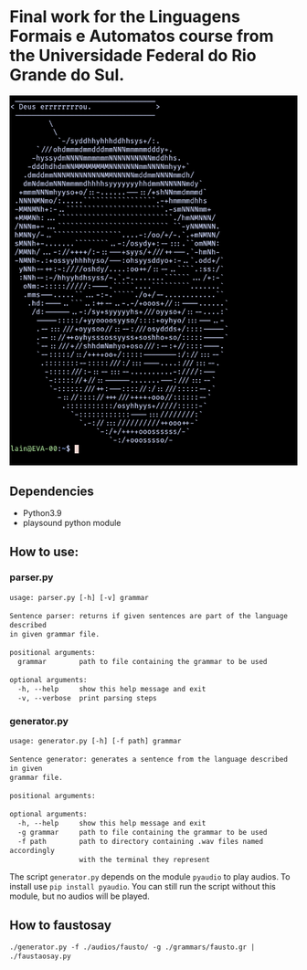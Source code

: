 # Final work for the Linguagens Formais e Automatos course from the Universidade Federal do Rio Grande do Sul.

![](faustaosay.png)

## Dependencies

- Python3.9
- playsound python module

## How to use:

### parser.py
```
usage: parser.py [-h] [-v] grammar

Sentence parser: returns if given sentences are part of the language described
in given grammar file.

positional arguments:
  grammar        path to file containing the grammar to be used

optional arguments:
  -h, --help     show this help message and exit
  -v, --verbose  print parsing steps
```

### generator.py
```
usage: generator.py [-h] [-f path] grammar

Sentence generator: generates a sentence from the language described in given
grammar file.

positional arguments:

optional arguments:
  -h, --help     show this help message and exit
  -g grammar     path to file containing the grammar to be used
  -f path        path to directory containing .wav files named accordingly
                 with the terminal they represent
```

The script `generator.py` depends on the module `pyaudio` to play audios.
To install use `pip install pyaudio`. You can still run the script without
this module, but no audios will be played.

## How to faustosay
```
./generator.py -f ./audios/fausto/ -g ./grammars/fausto.gr | ./faustaosay.py
```
